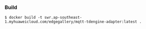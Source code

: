 ### Build

```shell
$ docker build -t swr.ap-southeast-1.myhuaweicloud.com/edgegallery/mqtt-tdengine-adapter:latest .
```